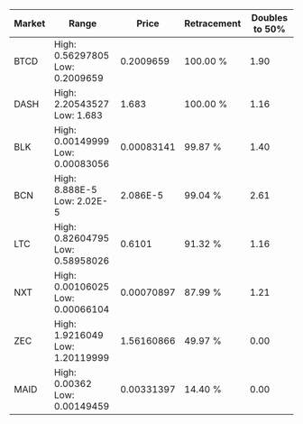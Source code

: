 | Market | Range | Price| Retracement | Doubles to 50% |
| --- | --- | --- | --- | --- |
| BTCD | High: 0.56297805<br />Low: 0.2009659 | 0.2009659 | 100.00 % | 1.90 |
| DASH | High: 2.20543527<br />Low: 1.683 | 1.683 | 100.00 % | 1.16 |
| BLK | High: 0.00149999<br />Low: 0.00083056 | 0.00083141 | 99.87 % | 1.40 |
| BCN | High: 8.888E-5<br />Low: 2.02E-5 | 2.086E-5 | 99.04 % | 2.61 |
| LTC | High: 0.82604795<br />Low: 0.58958026 | 0.6101 | 91.32 % | 1.16 |
| NXT | High: 0.00106025<br />Low: 0.00066104 | 0.00070897 | 87.99 % | 1.21 |
| ZEC | High: 1.9216049<br />Low: 1.20119999 | 1.56160866 | 49.97 % | 0.00 |
| MAID | High: 0.00362<br />Low: 0.00149459 | 0.00331397 | 14.40 % | 0.00 |
